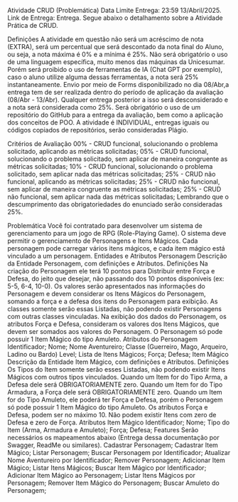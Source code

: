 Atividade CRUD (Problemática)
Data Limite Entrega: 23:59 13/Abril/2025.
Link de Entrega: Entrega.
Segue abaixo o detalhamento sobre a Atividade Prática de CRUD.

Definições
A atividade em questão não será um acréscimo de nota (EXTRA), será um percentual que será descontado da nota final do Aluno, ou seja, a nota máxima é 0% e a mínima é 25%.
Não será obrigatório o uso de uma linguagem específica, muito menos das máquinas da Unicesumar. Porém será proibido o uso de ferramentas de IA (Chat GPT por exemplo), caso o aluno utilize alguma dessas ferramentas, a nota será 25% instantaneamente.
Envio por meio de Forms disponibilizado no dia 08/Abr,a entrega tem de ser realizada dentro do período de aplicação da avaliação (08/Abr - 13/Abr). Qualquer entrega posterior a isso será desconsiderado e a nota será considerada como 25%.
Será obrigatório o uso de um repositório do GitHub para a entrega da avaliação, bem como a aplicação dos conceitos de POO.
A atividade é INDIVIDUAL, entregas iguais ou códigos copiados de repositórios, serão consideradas Plágio.

Critérios de Avaliação
00% - CRUD funcional, solucionando o problema solicitado, aplicando as métricas solicitadas;
05% - CRUD funcional, solucionando o problema solicitado, sem aplicar de maneira congruente as métricas solicitadas;
10% - CRUD funcional, solucionando o problema solicitado, sem aplicar nada das métricas solicitadas;
25% - CRUD não funcional, aplicando as métricas solicitadas;
25% - CRUD não funcional, sem aplicar de maneira congruente as métricas solicitadas;
25% - CRUD não funcional, sem aplicar nada das métricas solicitadas;
Lembrando que o descumprimento das obrigatoriedades do enunciado serão consideradas 25%.

Problemática
Você foi contratado para desenvolver um sistema de gerenciamento para um jogo de RPG (Role-Playing Game). O sistema deve permitir o gerenciamento de Personagens e Itens Mágicos. Cada personagem pode carregar vários itens mágicos, e cada item mágico está vinculado a um personagem.
Entidades e Atributos
Personagem
Descrição da Entidade Personagem, com definições e Atributos.
Definições
Na criação do Personagem ele terá 10 pontos para Distribuir entre Força e Defesa, do jeito que desejar, não passando dos 10 pontos disponíveis (ex: 5-5, 6-4, 10-0). Os valores serão apresentados nas informações do Personagem e devem considerar os Itens Mágicos do Personagem, somando a força e a defesa dos itens do Personagem para exibição.
As classes somente serão essas Listadas, não podendo existir Personagens com outras classes vinculadas.
Na exibição dos dados do Personagem, os atributos Força e Defesa, consideram os valores dos Itens Mágicos, que devem ser somados aos valores do Personagem.
O Personagem só pode possuir 1 Item Mágico do tipo Amuleto.
Atributos do Personagem
Identificador;
Nome;
Nome Aventureiro;
Classe (Guerreiro, Mago, Arqueiro, Ladino ou Bardo)
Level;
Lista de Itens Mágicos;
Força;
Defesa;
Item Mágico
Descrição da Entidade Item Mágico, com definições e Atributos.
Definições
Os Tipos do Item somente serão esses Listadas, não podendo existir Itens Mágicos com outros tipos vinculados.
Quando um Item for do Tipo Arma, a Defesa dele será OBRIGATORIAMENTE zero.
Quando um Item for do Tipo Armadura, a Força dele será OBRIGATORIAMENTE zero.
Quando um Item for do Tipo Amuleto, ele poderá ter Força e Defesa, porém o Personagem só pode possuir 1 Item Mágico do tipo Amuleto.
Os atributos Força e Defesa, podem ser no máximo 10.
Não podem existir Itens com zero de Defesa e zero de Força.
Atributos Item Mágico
Identificador;
Nome;
Tipo do Item (Arma, Armadura e Amuleto);
Força;
Defesa;
Features
Serão necessários os mapeamentos abaixo (Entrega dessa documentação por Swagger, ReadMe ou similares).
Cadastrar Personagem;
Cadastrar Item Mágico;
Listar Personagem;
Buscar Personagem por Identificador;
Atualizar Nome Aventureiro por Identificador;
Remover Personagem;
Adicionar Item Mágico;
Listar Itens Mágicos;
Buscar Item Mágico por Identificador;
Adicionar Item Mágico ao Personagem;
Listar Itens Mágicos por Personagem;
Remover Item Mágico do Personagem;
Buscar Amuleto do Personagem;
